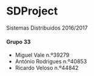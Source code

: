# SDProject

Sistemas Distribuidos 2016/2017

<h4>Grupo 33 </h4>
<ul>
<li>Miguel Vale n.º39279  </li> 
<li>António Rodrigues n.º40853  </li>
<li>Ricardo Veloso n.º44842  </li>
</ul>

